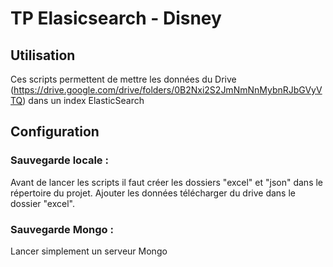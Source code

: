 # TP Elasicsearch - Disney

## Utilisation
Ces scripts permettent de mettre les données du Drive (https://drive.google.com/drive/folders/0B2Nxi2S2JmNmNnMybnRJbGVyVTQ) dans un index
ElasticSearch

## Configuration

### Sauvegarde locale :
Avant de lancer les scripts il faut créer les dossiers "excel" et "json" dans le répertoire du projet.
Ajouter les données télécharger du drive dans le dossier "excel".

### Sauvegarde Mongo :
Lancer simplement un serveur Mongo